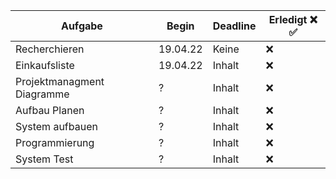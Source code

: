 Aufgabe       | Begin      | Deadline  | Erledigt ❌ ✅
-----------   | ---------- | --------- | -------
Recherchieren              | 19.04.22  | Keine     |  ❌ 
Einkaufsliste              | 19.04.22  | Inhalt    |  ❌
Projektmanagment Diagramme |  ?        | Inhalt    |  ❌
Aufbau Planen              |  ?        | Inhalt    |  ❌
System aufbauen            |  ?        | Inhalt    |  ❌
Programmierung             |  ?        | Inhalt    |  ❌
System Test                |  ?        | Inhalt    |  ❌
